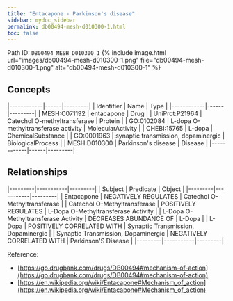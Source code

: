 ```yaml
---
title: "Entacapone - Parkinson's disease"
sidebar: mydoc_sidebar
permalink: db00494-mesh-d010300-1.html
toc: false 
---
```



Path ID: `DB00494_MESH_D010300_1`
{% include image.html url="images/db00494-mesh-d010300-1.png" file="db00494-mesh-d010300-1.png" alt="db00494-mesh-d010300-1" %}

## Concepts

|------------|------|---------|
| Identifier | Name | Type    |
|------------|------|---------|
| MESH:C071192 | entacapone | Drug |
| UniProt:P21964 | Catechol O-methyltransferase | Protein |
| GO:0102084 | L-dopa O-methyltransferase activity | MolecularActivity |
| CHEBI:15765 | L-dopa | ChemicalSubstance |
| GO:0001963 | synaptic transmission, dopaminergic | BiologicalProcess |
| MESH:D010300 | Parkinson's disease | Disease |
|------------|------|---------|

## Relationships

|---------|-----------|---------|
| Subject | Predicate | Object  |
|---------|-----------|---------|
| Entacapone | NEGATIVELY REGULATES | Catechol O-Methyltransferase |
| Catechol O-Methyltransferase | POSITIVELY REGULATES | L-Dopa O-Methyltransferase Activity |
| L-Dopa O-Methyltransferase Activity | DECREASES ABUNDANCE OF | L-Dopa |
| L-Dopa | POSITIVELY CORRELATED WITH | Synaptic Transmission, Dopaminergic |
| Synaptic Transmission, Dopaminergic | NEGATIVELY CORRELATED WITH | Parkinson'S Disease |
|---------|-----------|---------|

Reference: 
  - [https://go.drugbank.com/drugs/DB00494#mechanism-of-action](https://go.drugbank.com/drugs/DB00494#mechanism-of-action)
  - [https://en.wikipedia.org/wiki/Entacapone#Mechanism_of_action](https://en.wikipedia.org/wiki/Entacapone#Mechanism_of_action)
